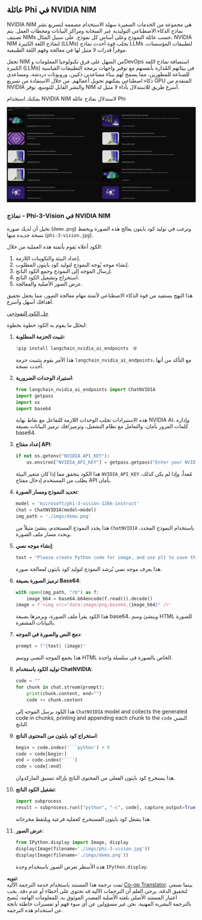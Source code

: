 <!--
CO_OP_TRANSLATOR_METADATA:
{
  "original_hash": "7b08e277df2a9307f861ae54bc30c772",
  "translation_date": "2025-05-07T10:38:05+00:00",
  "source_file": "md/01.Introduction/02/06.NVIDIA.md",
  "language_code": "ar"
}
-->
## عائلة Phi في NVIDIA NIM

NVIDIA NIM هي مجموعة من الخدمات الصغيرة سهلة الاستخدام مصممة لتسريع نشر نماذج الذكاء الاصطناعي التوليدية عبر السحابة ومراكز البيانات ومحطات العمل. يتم تصنيف NIMs حسب عائلة النموذج وعلى أساس كل نموذج. على سبيل المثال، NVIDIA NIM لنماذج اللغة الكبيرة (LLMs) يجلب قوة أحدث نماذج LLMs لتطبيقات المؤسسات، موفراً قدرات لا مثيل لها في معالجة وفهم اللغة الطبيعية.

تجعل NIM من السهل على فرق تكنولوجيا المعلومات وDevOps استضافة نماذج اللغة الكبيرة (LLMs) في بيئاتهم المُدارة بأنفسهم مع توفير واجهات برمجة التطبيقات القياسية للصناعة للمطورين، مما يسمح لهم ببناء مساعدين ذكيين، وروبوتات دردشة، ومساعدي ذكاء اصطناعي يمكنهم تحويل أعمالهم. من خلال الاستفادة من تسريع GPU المتقدم من NVIDIA والنشر القابل للتوسع، توفر NIM أسرع طريق للاستدلال بأداء لا مثيل له.

يمكنك استخدام NVIDIA NIM لاستدلال نماذج عائلة Phi

![nim](../../../../../translated_images/Phi-NIM.09bebb743387ee4a5028d7d4f8fed55e619711b26c8937526b43a2af980f7dcf.ar.png)

### **نماذج - Phi-3-Vision في NVIDIA NIM**

تخيل أن لديك صورة (`demo.png`) وترغب في توليد كود بايثون يعالج هذه الصورة ويحفظ نسخة جديدة منها (`phi-3-vision.jpg`).

الكود أعلاه يَقوم بأتمتة هذه العملية من خلال:

1. إعداد البيئة والتكوينات اللازمة.
2. إنشاء موجه يُوجه النموذج لتوليد كود بايثون المطلوب.
3. إرسال الموجه إلى النموذج وجمع الكود الناتج.
4. استخراج وتشغيل الكود الناتج.
5. عرض الصور الأصلية والمعالجة.

هذا النهج يستفيد من قوة الذكاء الاصطناعي لأتمتة مهام معالجة الصور، مما يجعل تحقيق أهدافك أسهل وأسرع.

[حل الكود النموذجي](../../../../../code/06.E2E/E2E_Nvidia_NIM_Phi3_Vision.ipynb)

لنحلل ما يقوم به الكود خطوة بخطوة:

1. **تثبيت الحزمة المطلوبة**:
    ```python
    !pip install langchain_nvidia_ai_endpoints -U
    ```
    هذا الأمر يقوم بتثبيت حزمة `langchain_nvidia_ai_endpoints`، مع التأكد من أنها أحدث نسخة.

2. **استيراد الوحدات الضرورية**:
    ```python
    from langchain_nvidia_ai_endpoints import ChatNVIDIA
    import getpass
    import os
    import base64
    ```
    هذه الاستيرادات تجلب الوحدات اللازمة للتفاعل مع نقاط نهاية NVIDIA AI، وإدارة كلمات المرور بأمان، والتعامل مع نظام التشغيل، وترميز/فك ترميز البيانات بصيغة base64.

3. **إعداد مفتاح API**:
    ```python
    if not os.getenv("NVIDIA_API_KEY"):
        os.environ["NVIDIA_API_KEY"] = getpass.getpass("Enter your NVIDIA API key: ")
    ```
    هذا الكود يتحقق مما إذا كان متغير البيئة `NVIDIA_API_KEY` مُعداً، وإذا لم يكن كذلك، يطلب من المستخدم إدخال مفتاح API بأمان.

4. **تحديد النموذج ومسار الصورة**:
    ```python
    model = 'microsoft/phi-3-vision-128k-instruct'
    chat = ChatNVIDIA(model=model)
    img_path = './imgs/demo.png'
    ```
    هذا يحدد النموذج المستخدم، ينشئ مثيلاً من `ChatNVIDIA` باستخدام النموذج المحدد، ويحدد مسار ملف الصورة.

5. **إنشاء موجه نصي**:
    ```python
    text = "Please create Python code for image, and use plt to save the new picture under imgs/ and name it phi-3-vision.jpg."
    ```
    هذا يعرف موجه نصي يُرشد النموذج لتوليد كود بايثون لمعالجة صورة.

6. **ترميز الصورة بصيغة Base64**:
    ```python
    with open(img_path, "rb") as f:
        image_b64 = base64.b64encode(f.read()).decode()
    image = f'<img src="data:image/png;base64,{image_b64}" />'
    ```
    هذا الكود يقرأ ملف الصورة، ويرمزها بصيغة base64، وينشئ وسم HTML للصورة بالبيانات المشفرة.

7. **دمج النص والصورة في الموجه**:
    ```python
    prompt = f"{text} {image}"
    ```
    هذا يجمع الموجه النصي ووسم HTML الخاص بالصورة في سلسلة واحدة.

8. **توليد الكود باستخدام ChatNVIDIA**:
    ```python
    code = ""
    for chunk in chat.stream(prompt):
        print(chunk.content, end="")
        code += chunk.content
    ```
    هذا الكود يرسل الموجه إلى `ChatNVIDIA` model and collects the generated code in chunks, printing and appending each chunk to the `code` النصي الناتج.

9. **استخراج كود بايثون من المحتوى الناتج**:
    ```python
    begin = code.index('```python') + 9
    code = code[begin:]
    end = code.index('```')
    code = code[:end]
    ```
    هذا يستخرج كود بايثون الفعلي من المحتوى الناتج بإزالة تنسيق الماركدوان.

10. **تشغيل الكود الناتج**:
    ```python
    import subprocess
    result = subprocess.run(["python", "-c", code], capture_output=True)
    ```
    هذا يشغل كود بايثون المستخرج كعملية فرعية ويلتقط مخرجاته.

11. **عرض الصور**:
    ```python
    from IPython.display import Image, display
    display(Image(filename='./imgs/phi-3-vision.jpg'))
    display(Image(filename='./imgs/demo.png'))
    ```
    هذه الأسطر تعرض الصور باستخدام وحدة `IPython.display`.

**تنويه**:  
تمت ترجمة هذا المستند باستخدام خدمة الترجمة الآلية [Co-op Translator](https://github.com/Azure/co-op-translator). بينما نسعى لتحقيق الدقة، يرجى العلم أن الترجمات الآلية قد تحتوي على أخطاء أو عدم دقة. يجب اعتبار المستند الأصلي بلغته الأصلية المصدر الموثوق به. للمعلومات الهامة، يُنصح بالترجمة البشرية المهنية. نحن غير مسؤولين عن أي سوء فهم أو تفسيرات خاطئة ناتجة عن استخدام هذه الترجمة.